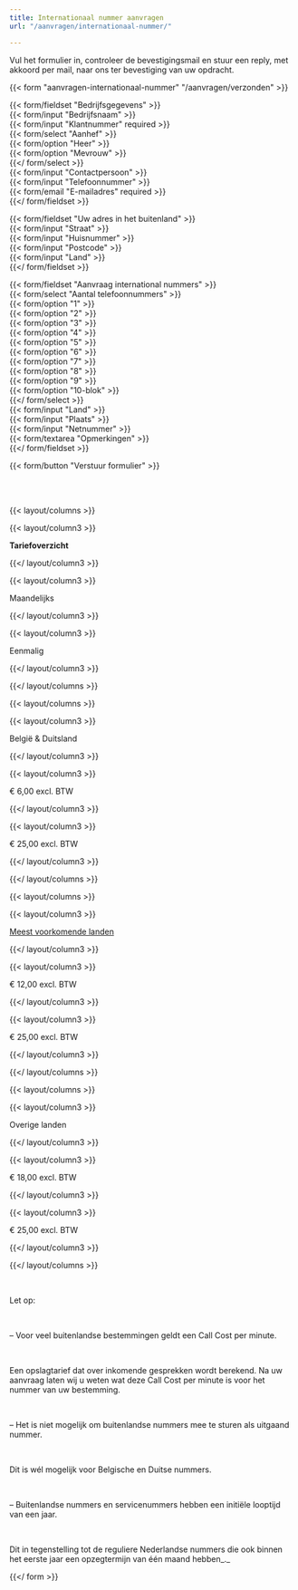 ```yaml
---
title: Internationaal nummer aanvragen
url: "/aanvragen/internationaal-nummer/"

---
```

Vul het formulier in, controleer de bevestigingsmail en stuur een reply, met akkoord per mail, naar ons ter bevestiging van uw opdracht.

{{< form "aanvragen-internationaal-nummer" "/aanvragen/verzonden" >}}

{{< form/fieldset "Bedrijfsgegevens" >}}  
{{< form/input "Bedrijfsnaam" >}}  
{{< form/input "Klantnummer" required >}}  
{{< form/select "Aanhef" >}}  
{{< form/option "Heer" >}}  
{{< form/option "Mevrouw" >}}  
{{</ form/select >}}  
{{< form/input "Contactpersoon" >}}  
{{< form/input "Telefoonnummer" >}}  
{{< form/email "E-mailadres" required >}}  
{{</ form/fieldset >}}

{{< form/fieldset "Uw adres in het buitenland" >}}  
{{< form/input "Straat" >}}  
{{< form/input "Huisnummer" >}}  
{{< form/input "Postcode" >}}  
{{< form/input "Land" >}}  
{{</ form/fieldset >}}

{{< form/fieldset "Aanvraag international nummers" >}}  
{{< form/select "Aantal telefoonnummers" >}}  
{{< form/option "1" >}}  
{{< form/option "2" >}}  
{{< form/option "3" >}}  
{{< form/option "4" >}}  
{{< form/option "5" >}}  
{{< form/option "6" >}}  
{{< form/option "7" >}}  
{{< form/option "8" >}}  
{{< form/option "9" >}}  
{{< form/option "10-blok" >}}  
{{</ form/select >}}  
{{< form/input "Land" >}}  
{{< form/input "Plaats" >}}  
{{< form/input "Netnummer" >}}  
{{< form/textarea "Opmerkingen" >}}  
{{</ form/fieldset >}}

{{< form/button "Verstuur formulier" >}}

<br><br>

{{< layout/columns >}}

{{< layout/column3 >}}

**Tariefoverzicht**

{{</ layout/column3 >}}

{{< layout/column3 >}}

Maandelijks

{{</ layout/column3 >}}

{{< layout/column3 >}}

Eenmalig

{{</ layout/column3 >}}

{{</ layout/columns >}}

{{< layout/columns >}}

{{< layout/column3 >}}

België & Duitsland

{{</ layout/column3 >}}

{{< layout/column3 >}}

€ 6,00 excl. BTW

{{</ layout/column3 >}}

{{< layout/column3 >}}

€ 25,00 excl. BTW

{{</ layout/column3 >}}

{{</ layout/columns >}}

{{< layout/columns >}}

{{< layout/column3 >}}

<a href="https://callvoiptelefoniewebsite.netlify.com/telefonie/telefoonnummers/" target="_blank">Meest voorkomende landen</a>

{{</ layout/column3 >}}

{{< layout/column3 >}}

€ 12,00 excl. BTW

{{</ layout/column3 >}}

{{< layout/column3 >}}

€ 25,00 excl. BTW

{{</ layout/column3 >}}

{{</ layout/columns >}}

{{< layout/columns >}}

{{< layout/column3 >}}

Overige landen

{{</ layout/column3 >}}

{{< layout/column3 >}}

€ 18,00 excl. BTW

{{</ layout/column3 >}}

{{< layout/column3 >}}

€ 25,00 excl. BTW

{{</ layout/column3 >}}

{{</ layout/columns >}}

<br>

Let op:

<br>

– Voor veel buitenlandse bestemmingen geldt een Call Cost per minute.

<br>

Een opslagtarief dat over inkomende gesprekken wordt berekend. Na uw aanvraag laten wij u weten wat deze Call Cost per minute is voor het nummer van uw bestemming.

<br>

– Het is niet mogelijk om buitenlandse nummers mee te sturen als uitgaand nummer.

<br>

Dit is wél mogelijk voor Belgische en Duitse nummers.

<br>

– Buitenlandse nummers en servicenummers hebben een initiële looptijd van een jaar.

<br>

Dit in tegenstelling tot de reguliere Nederlandse nummers die ook binnen het eerste jaar een opzegtermijn van één maand hebben_._

{{</ form >}}